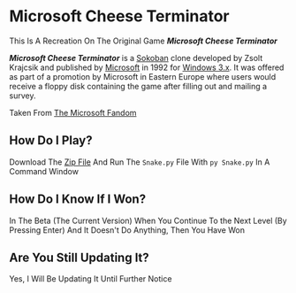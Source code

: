 # Microsoft Cheese Terminator

This Is A Recreation On The Original Game _**Microsoft Cheese Terminator**_

_**Microsoft Cheese Terminator**_ is a [Sokoban](http://en.wikipedia.org/wiki/Sokoban "wikipedia:Sokoban") clone developed by Zsolt Krajcsik and published by [Microsoft](https://microsoft.fandom.com/wiki/Microsoft "Microsoft") in 1992 for [Windows 3.x](https://microsoft.fandom.com/wiki/Windows_3.x "Windows 3.x"). It was offered as part of a promotion by Microsoft in Eastern Europe where users would receive a floppy disk containing the game after filling out and mailing a survey.

Taken From [The Microsoft Fandom](https://microsoft.fandom.com/wiki/Microsoft_Cheese_Terminator "Microsoft Fandom")

## How Do I Play?
Download The [Zip File](https://github.com/coderpro1234-2/Cheese-Terminator-Python/releases/download/v0.0.3/Cheese-Terminator.zip "Download Link") And Run The `Snake.py` File With `py Snake.py` In A Command Window

## How Do I Know If I Won?
In The Beta (The Current Version) When You Continue To the Next Level (By Pressing Enter) And It Doesn't Do Anything, Then You Have Won

## Are You Still Updating It?
Yes, I Will Be Updating It Until Further Notice
